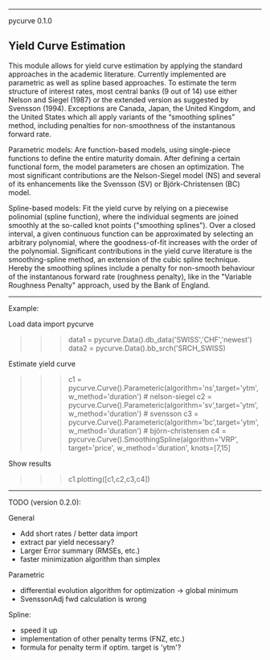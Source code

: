 ------------------------------
pycurve 0.1.0

Yield Curve Estimation
------------------------------

This module allows for yield curve estimation by applying the standard approaches in the academic literature. 
Currently implemented are parametric as well as spline based approaches. To estimate the term structure of 
interest rates, most central banks (9 out of 14) use either Nelson and Siegel (1987) or the extended version 
as suggested by Svensson (1994). Exceptions are Canada, Japan, the United Kingdom, and the United States which 
all apply variants of the “smoothing splines” method, including penalties for non-smoothness of the instantanous 
forward rate.

Parametric models:
Are function-based models, using single-piece functions to define the entire maturity domain. After defining
a certain functional form, the model parameters are chosen an optimization. The most significant contributions are
the Nelson-Siegel model (NS) and several of its enhancements like the Svensson (SV) or Björk-Christensen (BC) model. 

Spline-based models:
Fit the yield curve by relying on a piecewise polinomial (spline function), where the individual segments are
joined smoothly at the so-called knot points ("smoothing splines"). Over a closed interval, a given continuous 
function can be approximated by selecting an arbitrary polynomial, where the goodness-of-fit increases with the order 
of the polynomial. Significant contributions in the yield curve literature is the smoothing-spline method, an extension 
of the cubic spline technique. Hereby the smoothing splines include a penalty for non-smooth behaviour of the 
instantanous forward rate (roughness penalty), like in the "Variable Roughness Penalty" approach, used by the
Bank of England.

--------------------------------------------------------------------

Example:

Load data
import pycurve
>>> data1 = pycurve.Data().db_data('SWISS','CHF','newest')
>>> data2 = pycurve.Data().bb_srch('SRCH_SWISS)

Estimate yield curve
>>> c1 = pycurve.Curve().Parameteric(algorithm='ns',target='ytm', w_method='duration')    # nelson-siegel
>>> c2 = pycurve.Curve().Parameteric(algorithm='sv',target='ytm', w_method='duration')    # svensson
>>> c3 = pycurve.Curve().Parameteric(algorithm='bc',target='ytm', w_method='duration')    # björn-christensen
>>> c4 = pycurve.Curve().SmoothingSpline(algorithm='VRP', target='price', w_method='duration', knots=[7,15]

Show results
>>> c1.plotting([c1,c2,c3,c4])

----------------------------------------------------------------------








TODO (version 0.2.0):

General
- Add short rates / better data import
- extract par yield necessary?
- Larger Error summary (RMSEs, etc.)
- faster minimization algorithm than simplex

Parametric
- differential evolution algorithm for optimization -> global minimum
- SvenssonAdj fwd calculation is wrong

Spline:
- speed it up
- implementation of other penalty terms (FNZ, etc.)
- formula for penalty term if optim. target is 'ytm'?
